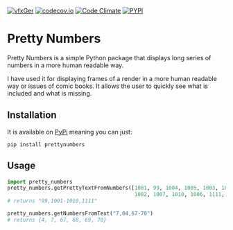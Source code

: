 [![vfxGer](https://circleci.com/gh/vfxGer/pretty-numbers.svg?style=svg)](BUILD)
[![codecov.io](https://codecov.io/gh/vfxGer/pretty-numbers/coverage.svg?branch=master)](https://codecov.io/gh/vfxGer/pretty-numbers)
[![Code Climate](https://codeclimate.com/github/vfxGer/pretty-numbers/badges/gpa.svg)](https://codeclimate.com/github/vfxGer/pretty-numbers)
[![PYPI](https://img.shields.io/pypi/v/prettynumbers.svg)](https://pypi.python.org/pypi/prettynumbers)

# Pretty Numbers

Pretty Numbers is a simple Python package that displays long series of numbers in a more human readable way.

I have used it for displaying frames of a render in a more human readable way or issues of comic books. It allows the user to quickly see what is included and what is missing.

## Installation

It is available on [PyPi](https://pypi.python.org/pypi/prettynumbers) meaning you can just:

    pip install prettynumbers

## Usage

```python
import pretty_numbers
pretty_numbers.getPrettyTextFromNumbers([1001, 99, 1004, 1005, 1003, 1008,
                                         1002, 1007, 1010, 1006, 1111, 1009])
# returns "99,1001-1010,1111"

pretty_numbers.getNumbersFromText("7,04,67-70")
# returns {4, 7, 67, 68, 69, 70}
```
